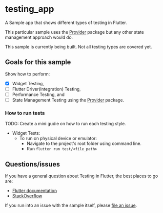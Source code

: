 # testing_app

A Sample app that shows different types of testing in Flutter.

This particular sample uses the [Provider][] package but any other state management approach
would do.

[provider]: https://pub.dev/packages/provider

This sample is currently being built. Not all testing types are covered yet.

## Goals for this sample

Show how to perform:

- [X] Widget Testing,
- [ ] Flutter Driver(Integration) Testing,
- [ ] Performance Testing, and
- [ ] State Management Testing using the [Provider][] package.

### How to run tests
TODO: Create a mini gudie on how to run each testing style.
- Widget Tests:
  - To run on physical device or emulator:
    - Navigate to the project's root folder using command line.
    - Run `flutter run test/<file_path>`

## Questions/issues

If you have a general question about Testing in Flutter, the best places to go are:

- [Flutter documentation](https://flutter.dev/)
- [StackOverflow](https://stackoverflow.com/questions/tagged/flutter)

If you run into an issue with the sample itself, please
[file an issue](https://github.com/flutter/samples/issues).
